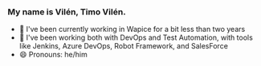 ### My name is Vilén, Timo Vilén.


- 🔭 I've been currently working in Wapice for a bit less than two years
- 🌱 I've been working both with DevOps and Test Automation, with tools like Jenkins, Azure DevOps, Robot Framework, and SalesForce
- 😄 Pronouns: he/him
